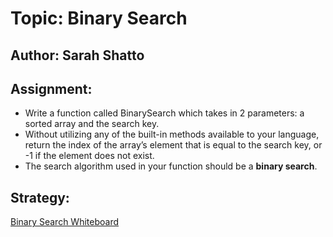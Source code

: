 # Topic: Binary Search

## Author: Sarah Shatto

## Assignment:

- Write a function called BinarySearch which takes in 2 parameters: a sorted array and the search key. 
- Without utilizing any of the built-in methods available to your language, return the index of the array’s element that is equal to the search key, or -1 if the element does not exist.
- The search algorithm used in your function should be a **binary search**.

## Strategy:

[ Binary Search Whiteboard](./../whiteboard/BSWhiteboardCC03.jpeg)